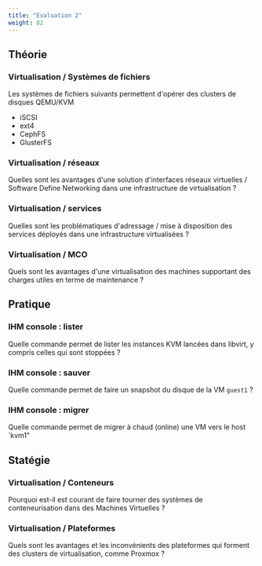 ```yaml
---
title: "Evaluation 2" 
weight: 82 
---
```


## Théorie 

### Virtualisation / Systèmes de fichiers 

Les systèmes de fichiers suivants permettent d'opérer des clusters de disques QEMU/KVM 

- iSCSI
- ext4 
- CephFS
- GlusterFS

### Virtualisation / réseaux  

Quelles sont les avantages d'une solution d'interfaces réseaux virtuelles / Software Define Networking dans une infrastructure de virtualisation ?

### Virtualisation / services  

Quelles sont les problématiques d'adressage / mise à disposition des services déployés dans une infrastructure virtualisées ?

### Virtualisation / MCO

Quels sont les avantages d'une virtualisation des machines supportant des charges utiles en terme de maintenance ? 

## Pratique 

### IHM console : lister 

Quelle commande permet de lister les instances KVM lancées dans libvirt, y compris celles qui sont stoppées ?

### IHM console : sauver 

Quelle commande permet de faire un snapshot du disque de la VM `guest1` ?

### IHM console : migrer

Quelle commande permet de migrer à chaud (online) une VM vers le host `kvm1"

## Statégie 

### Virtualisation / Conteneurs

Pourquoi est-il est courant de faire tourner des systèmes de conteneurisation dans des Machines Virtuelles ?

### Virtualisation / Plateformes

Quels sont les avantages et les inconvénients des plateformes qui forment des clusters de virtualisation, comme Proxmox ?
